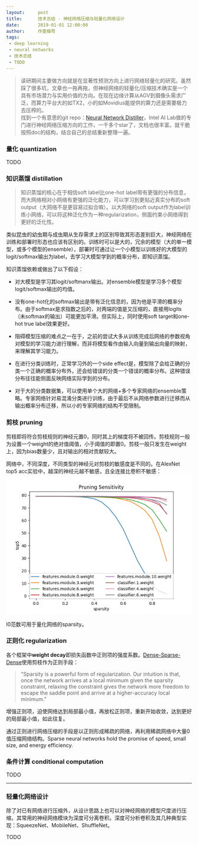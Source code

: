 ```yaml
---
layout:     post
title:      技术总结 - 神经网络压缩与轻量化网络设计
date:       2019-01-01 12:00:00
author:     作壹條苟
tags:
 - deep learning
 - neural networks
 - 技术总结
 - TODO
---
```


> 读研期间主要做方向就是在显著性预测方向上进行网络轻量化的研究。虽然踩了很多坑，文章也一拖再拖，但神经网络的轻量化/压缩技术确实是一个具有市场潜力与实用价值的方向。在现在边缘计算从AGV到摄像头需求广泛，而算力平台大的如TX2，小的如Movidius能提供的算力还是需要极力去压榨的。  
> 找到一个有意思的git repo：[Neural Network Distiller](https://nervanasystems.github.io/distiller/quantization/)，Intel AI Lab做的专门进行神经网络压缩方向的工作，一千多个star了，文档也很丰富。就干脆按照doc的结构，结合自己的总结重新整理一遍。

### 量化 quantization

TODO

### 知识蒸馏 distillation

> 知识蒸馏的核心在于相信soft label比one-hot label带有更强的分布信息，而大网络相对小网络有更强的泛化能力，可以学习到更贴近真实分布的soft output（大网络不是更容易过拟合嘛）。以大网络的soft output作为label训练小网络，可以将这种泛化作为一种regularization，侧面约束小网络得到更好的泛化性。

类似昆虫的幼虫期与成虫期从生存需求上的区别导致其形态差别巨大，神经网络在训练和部署时形态也应该有区别的。训练时可以是大的，冗余的模型（大的单一模型，或多个模型的ensemble），部署时可通过让一个小模型以训练好的大模型的logit/softmax输出为label，去学习大模型学到的概率分布，即知识蒸馏。

知识蒸馏依赖或做出了以下假设：

* 对大模型是学习其logit/softmanx输出。对ensemble模型是学习多个模型logit/softmax输出的均值。

* 没有one-hot化的softmax输出是带有泛化信息的，因为他是平滑的概率分布。由于softmax是求指数之后的，对两端的值是又压缩的，直接用logits（未softmax的输出）可能更加平滑。但实际上，同时使用soft target和one-hot true label效果更好。

* 阻碍模型压缩的难点之一在于，之前的尝试大多从训练完成后网络的参数视角对模型的学习能力进行理解，而非将模型看作由输入向量到输出向量的映射，来理解其学习能力。

* 在进行分类训练时，正常学习外的一个side effect是，模型除了会给正确的分类一个正确的概率分布外，还会给错误的分类一个错误的概率分布。这种错误分布往往能侧面反映网络实际学到的分布。

* 对于大的分类数据集，可以使用单个大的网络+多个专家网络的ensemble策略。专家网络针对易混淆分类进行训练，由于最后不从网络参数进行迁移而从输出概率分布迁移，所以小的专家网络的结构不受限制。

### 剪枝 pruning

剪枝即将符合剪枝规则的神经元置0，同时其上的梯度将不被回传。剪枝规则一般为设置一个weight的绝对值阈值，小于阈值的即置0。剪枝一般只发生在weight上，因为bias数量少，且对输出的相对贡献较大。
<!-- 剪枝可以发生在weight/bias/activation上，但一般对activation进行剪枝。bias由于其数量少对输出的贡献相对大，而weight通常很小，所以通常不作为剪枝策略。 -->

网络中，不同深度，不同类型的神经元对剪枝的敏感度是不同的。在AlexNet top5 acc实验中，越深的神经元越不敏感，且全连接比卷积不敏感：
![image](../img/in-post/alexnet_top5_sensitivity.png)

l0范数可用于量化网络的sparsity。

### 正则化 regularization

各个框架中**weight decay**即损失函数中正则项的强度系数。[Dense-Sparse-Dense](https://arxiv.org/abs/1607.04381v1)使用剪枝作为正则手段：

> "Sparsity is a powerful form of regularization. Our intuition is that, once the network arrives at a local minimum given the sparsity constraint, relaxing the constraint gives the network more freedom to escape the saddle point and arrive at a higher-accuracy local minimum."

增强正则项，迫使网络达到局部最小值，再放松正则项，重新开始收敛，达到更好的局部最小值，如此往复。

通过正则进行网络压缩的手段是以正则形成稀疏的网络，再利用稀疏网络中大量0值压缩网络结构。Sparse neural networks hold the promise of speed, small size, and energy efficiency. 

### 条件计算 conditional computation

TODO

--- 

### 轻量化网络设计

除了对已有网络进行压缩外，从设计思路上也可以对神经网络的模型尺度进行压缩，其常用的神经网络模块为深度可分离卷积。深度可分析卷积及其几种典型实现：SqueezeNet、MobileNet、ShuffleNet。

TODO